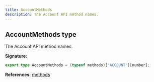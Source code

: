 ```yaml
---
title: AccountMethods
description: The Account API method names.
---
```


## AccountMethods type

The Account API method names.

**Signature:**

```ts
export type AccountMethods = (typeof methods)['ACCOUNT'][number];
```

**References:** [methods](/api/methods)

